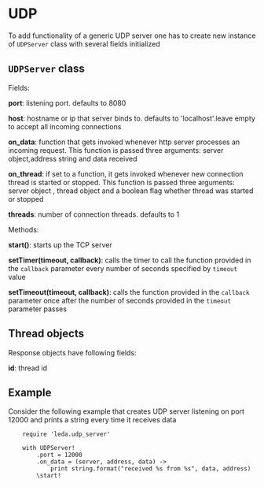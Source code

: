 UDP
====

To add functionality of a generic UDP server one has to create new instance of `UDPServer` class with several fields initialized

## `UDPServer` class

Fields:

**port**: listening port. defaults to 8080

**host**: hostname or ip that server binds to. defaults to 'localhost'.leave empty to accept all incoming connections

**on_data**: function that gets invoked whenever http server processes an incoming request. This function is passed three arguments: server object,address string and data received

**on_thread**: if set to a function, it gets invoked whenever new connection thread is started or stopped. This function is passed three arguments: server object , thread object and a boolean flag whether thread was started or stopped

**threads**: number of connection threads. defaults to 1

Methods:

**start()**: starts up the TCP server

**setTimer(timeout, callback)**: calls the timer to call the function provided in the  `callback` parameter every number of seconds specified by `timeout` value

**setTimeout(timeout, callback)**: calls the function provided in the  `callback` parameter once after the number of seconds provided in the `timeout` parameter passes



## Thread objects

Response objects have following fields:

**id**: thread id

## Example

Consider the following example that creates UDP server listening on port 12000 and prints a string every time it receives data

        require 'leda.udp_server'
        
        with UDPServer!
            .port = 12000
            .on_data = (server, address, data) ->
                print string.format("received %s from %s", data, address)
            \start!